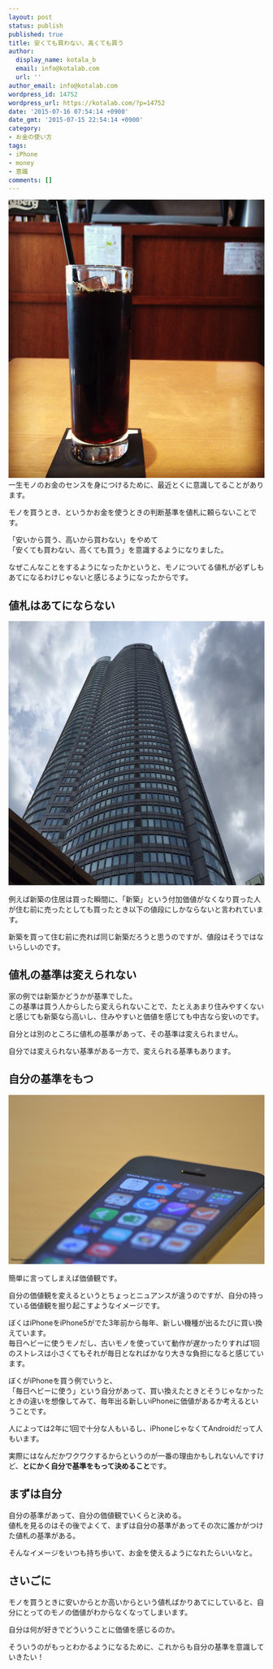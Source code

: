 ```yaml
---
layout: post
status: publish
published: true
title: 安くても買わない、高くても買う
author:
  display_name: kotala_b
  email: info@kotalab.com
  url: ''
author_email: info@kotalab.com
wordpress_id: 14752
wordpress_url: https://kotalab.com/?p=14752
date: '2015-07-16 07:54:14 +0900'
date_gmt: '2015-07-15 22:54:14 +0900'
category:
- お金の使い方
tags:
- iPhone
- money
- 意識
comments: []
---
```

<p><img src="/wp-content/uploads/how-to-use-money_1404122.jpg" alt="how-to-use-money_140412.JPG" width="548" height="548" class="aligncenter size-large wp-image-12518" /><br />
一生モノのお金のセンスを身につけるために、最近とくに意識してることがあります。</p>
<p>モノを買うとき、というかお金を使うときの判断基準を値札に頼らないことです。</p>
<p>「安いから買う、高いから買わない」をやめて<br />
「安くても買わない、高くても買う」を意識するようになりました。</p>
<p>なぜこんなことをするようになったかというと、モノについてる値札が必ずしもあてになるわけじゃないと感じるようになったからです。</p>
<!--more-->
<h2>値札はあてにならない</h2>
<p><img src="/wp-content/uploads/2015/06/lets-start-1day1new_20150608_01-780x520.jpg" alt="lets-start-1day1new_20150608_01.jpg" width="780" height="520" class="aligncenter size-large wp-image-14559" /></p>
<p>例えば新築の住居は買った瞬間に、「新築」という付加価値がなくなり買った人が住む前に売ったとしても買ったとき以下の値段にしかならないと言われています。</p>
<p>新築を買って住む前に売れば同じ新築だろうと思うのですが、値段はそうではないらしいのです。</p>
<h2>値札の基準は変えられない</h2>
<p>家の例では新築かどうかが基準でした。<br />
この基準は買う人からしたら変えられないことで、たとえあまり住みやすくないと感じても新築なら高いし、住みやすいと価値を感じても中古なら安いのです。</p>
<p><span class="b">自分とは別のところに値札の基準があって、その基準は変えられません。</span></p>
<p>自分では変えられない基準がある一方で、変えられる基準もあります。</p>
<h2>自分の基準をもつ</h2>
<p><img src="/wp-content/uploads/how-to-choose-datapack_140702.jpg" alt="how-to-choose-datapack_140702" width="780" class="aligncenter size-large wp-image-13304" /></p>
<p>簡単に言ってしまえば価値観です。</p>
<p>自分の価値観を変えるというとちょっとニュアンスが違うのですが、自分の持っている価値観を掘り起こすようなイメージです。</p>
<p>ぼくはiPhoneをiPhone5がでた3年前から毎年、新しい機種が出るたびに買い換えています。<br />
毎日ヘビーに使うモノだし、古いモノを使っていて動作が遅かったりすれば1回のストレスは小さくてもそれが毎日となればかなり大きな負担になると感じています。</p>
<p>ぼくがiPhoneを買う例でいうと、<br />
「毎日ヘビーに使う」という自分があって、買い換えたときとそうじゃなかったときの違いを想像してみて、毎年出る新しいiPhoneに価値があるか考えるということです。</p>
<p>人によっては2年に1回で十分な人もいるし、iPhoneじゃなくてAndroidだって人もいます。</p>
<p>実際にはなんだかワクワクするからというのが一番の理由かもしれないんですけど、<strong>とにかく自分で基準をもって決めること</strong>です。</p>
<h2>まずは自分</h2>
<p>自分の基準があって、自分の価値観でいくらと決める。<br />
値札を見るのはその後でよくて、<span class="b">まずは自分の基準があってその次に誰かがつけた値札の基準がある</span>。</p>
<p>そんなイメージをいつも持ち歩いて、お金を使えるようになれたらいいなと。</p>
<h2>さいごに</h2>
<p>モノを買うときに安いからとか高いからという値札ばかりあてにしていると、自分にとってのモノの価値がわからなくなってしまいます。</p>
<p>自分は何が好きでどういうことに価値を感じるのか。</p>
<p>そういうのがもっとわかるようになるために、これからも自分の基準を意識していきたい！</p>
